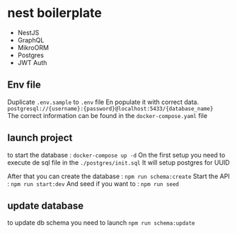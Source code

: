 # nest boilerplate

- NestJS
- GraphQL
- MikroORM
- Postgres
- JWT Auth

## Env file

Duplicate `.env.sample` to `.env` file
En populate it with correct data.
`postgresql://{username}:{password}@localhost:5433/{database_name}`  
The correct information can be found in the `docker-compose.yaml` file

## launch project

to start the database : `docker-compose up -d`
On the first setup you need to execute de sql file in the `./postgres/init.sql`
It will setup postgres for UUID

After that you can create the database : `npm run schema:create`
Start the API : `npm run start:dev`
And seed if you want to : `npm run seed`

## update database

to update db schema you need to launch `npm run schema:update`
